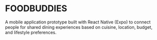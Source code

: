 # FOODBUDDIES
A mobile application prototype built with React Native (Expo) to connect people for shared dining experiences based on cuisine, location, budget, and lifestyle preferences.
